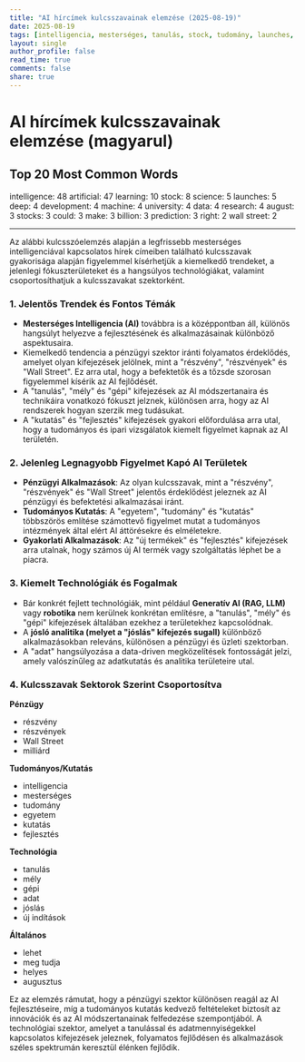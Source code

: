 ```yaml
---
title: "AI hírcímek kulcsszavainak elemzése (2025-08-19)"
date: 2025-08-19
tags: [intelligencia, mesterséges, tanulás, stock, tudomány, launches, deep, fejlesztés, gép, egyetem, adat, kutatás, augusztus, stocks, could, make, milliárd, előrejelzés, right, wall street]
layout: single
author_profile: false
read_time: true
comments: false
share: true
---
```


# AI hírcímek kulcsszavainak elemzése (magyarul)

## Top 20 Most Common Words

intelligence: 48
artificial: 47
learning: 10
stock: 8
science: 5
launches: 5
deep: 4
development: 4
machine: 4
university: 4
data: 4
research: 4
august: 3
stocks: 3
could: 3
make: 3
billion: 3
prediction: 3
right: 2
wall street: 2

---

Az alábbi kulcsszóelemzés alapján a legfrissebb mesterséges intelligenciával kapcsolatos hírek címeiben található kulcsszavak gyakorisága alapján figyelemmel kísérhetjük a kiemelkedő trendeket, a jelenlegi fókuszterületeket és a hangsúlyos technológiákat, valamint csoportosíthatjuk a kulcsszavakat szektorként.

### 1. Jelentős Trendek és Fontos Témák
- **Mesterséges Intelligencia (AI)** továbbra is a középpontban áll, különös hangsúlyt helyezve a fejlesztésének és alkalmazásainak különböző aspektusaira.
- Kiemelkedő tendencia a pénzügyi szektor iránti folyamatos érdeklődés, amelyet olyan kifejezések jelölnek, mint a "részvény", "részvények" és "Wall Street". Ez arra utal, hogy a befektetők és a tőzsde szorosan figyelemmel kísérik az AI fejlődését.
- A "tanulás", "mély" és "gépi" kifejezések az AI módszertanaira és technikáira vonatkozó fókuszt jelznek, különösen arra, hogy az AI rendszerek hogyan szerzik meg tudásukat.
- A "kutatás" és "fejlesztés" kifejezések gyakori előfordulása arra utal, hogy a tudományos és ipari vizsgálatok kiemelt figyelmet kapnak az AI területén.

### 2. Jelenleg Legnagyobb Figyelmet Kapó AI Területek
- **Pénzügyi Alkalmazások**: Az olyan kulcsszavak, mint a "részvény", "részvények" és "Wall Street" jelentős érdeklődést jeleznek az AI pénzügyi és befektetési alkalmazásai iránt.
- **Tudományos Kutatás**: A "egyetem", "tudomány" és "kutatás" többszörös említése számottevő figyelmet mutat a tudományos intézmények által elért AI áttörésekre és elméletekre.
- **Gyakorlati Alkalmazások**: Az "új termékek" és "fejlesztés" kifejezések arra utalnak, hogy számos új AI termék vagy szolgáltatás léphet be a piacra.

### 3. Kiemelt Technológiák és Fogalmak
- Bár konkrét fejlett technológiák, mint például **Generatív AI (RAG, LLM)** vagy **robotika** nem kerülnek konkrétan említésre, a "tanulás", "mély" és "gépi" kifejezések általában ezekhez a területekhez kapcsolódnak.
- A **jósló analitika (melyet a "jóslás" kifejezés sugall)** különböző alkalmazásokban releváns, különösen a pénzügyi és üzleti szektorban.
- A "adat" hangsúlyozása a data-driven megközelítések fontosságát jelzi, amely valószínűleg az adatkutatás és analitika területeire utal.

### 4. Kulcsszavak Sektorok Szerint Csoportosítva
**Pénzügy**
- részvény
- részvények
- Wall Street
- milliárd

**Tudományos/Kutatás**
- intelligencia
- mesterséges
- tudomány
- egyetem
- kutatás
- fejlesztés

**Technológia**
- tanulás
- mély
- gépi
- adat
- jóslás
- új indítások

**Általános**
- lehet
- meg tudja
- helyes
- augusztus

Ez az elemzés rámutat, hogy a pénzügyi szektor különösen reagál az AI fejlesztéseire, míg a tudományos kutatás kedvező feltételeket biztosít az innovációk és az AI módszertanainak felfedezése szempontjából. A technológiai szektor, amelyet a tanulással és adatmennyiségekkel kapcsolatos kifejezések jeleznek, folyamatos fejlődésen és alkalmazások széles spektrumán keresztül élénken fejlődik.